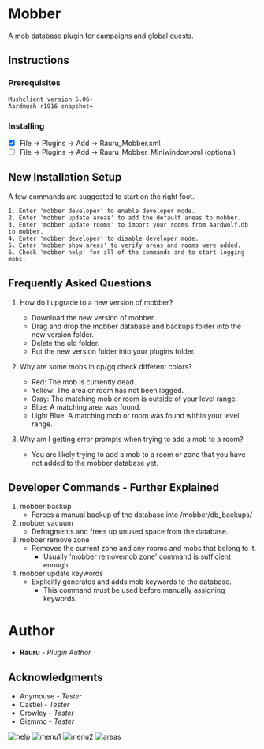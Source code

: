 # Mobber

A mob database plugin for campaigns and global quests.

## Instructions

### Prerequisites

```
Mushclient version 5.06+
Aardmush r1916 snapshot+
```

### Installing

- [x] File -> Plugins -> Add -> Rauru_Mobber.xml
- [ ] File -> Plugins -> Add -> Rauru_Mobber_Miniwindow.xml (optional)

## New Installation Setup

A few commands are suggested to start on the right foot.

```
1. Enter 'mobber developer' to enable developer mode.
2. Enter 'mobber update areas' to add the default areas to mobber.
3. Enter 'mobber update rooms' to import your rooms from Aardwolf.db to mobber.
4. Enter 'mobber developer' to disable developer mode.
5. Enter 'mobber show areas' to verify areas and rooms were added.
6. Check 'mobber help' for all of the commands and to start logging mobs.
```

## Frequently Asked Questions

1. How do I upgrade to a new version of mobber?
   - Download the new version of mobber.
   - Drag and drop the mobber database and backups folder into the new version folder.
   - Delete the old folder.
   - Put the new version folder into your plugins folder.
   
2. Why are some mobs in cp/gq check different colors?
   - Red: The mob is currently dead.
   - Yellow: The area or room has not been logged.
   - Gray: The matching mob or room is outside of your level range.
   - Blue: A matching area was found.
   - Light Blue: A matching mob or room was found within your level range.

3. Why am I getting error prompts when trying to add a mob to a room?
   - You are likely trying to add a mob to a room or zone that you have not
     added to the mobber database yet.

## Developer Commands - Further Explained

1. mobber backup
   - Forces a manual backup of the database into /mobber/db_backups/
2. mobber vacuum
   - Defragments and frees up unused space from the database.
3. mobber remove zone
   - Removes the current zone and any rooms and mobs that belong to it.
     - Usually 'mobber removemob zone' command is sufficient enough.
4. mobber update keywords
   - Explicitly generates and adds mob keywords to the database.
     - This command must be used before manually assigning keywords.
     
# Author

* **Rauru** - *Plugin Author*

## Acknowledgments

* Anymouse - *Tester*
* Castiel  - *Tester*
* Crowley  - *Tester*
* Gizmmo   - *Tester*

![help](https://i.imgur.com/IywOEBw.png)
![menu1](https://i.imgur.com/AlbjeXo.png)
![menu2](https://i.imgur.com/GEf13X8.png)
![areas](https://i.imgur.com/VG0sAaZ.png)